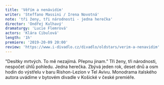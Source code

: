 ```yaml
---
title: 'Věřím a nenávidím'
writer: 'Steffano Massini / Irena Novotná'
note: 'tři ženy, tři národnosti - jedna herečka'
director: 'Ondřej Kulhavý'
dramaturgy: 'Lucie Flemrová'
actors: 'Klára Cibulová'
length: '1h'
premiere: '2019-20-09 20:00'
review: 'https://www.i-divadlo.cz/divadlo/oldstars/verim-a-nenavidim'
---
```


"Desítky mrtvých. To mě nezajímá. Přepnu jinam.” Tři ženy, tři národnosti, nespočet úhlů pohledu. Jedna herečka. Zbývá jeden rok, deset dnů a osm hodin do výstřelu v baru Rishon-Lezion v Tel Avivu. Monodrama italského autora uvádíme v bytovém divadle v Košické v české premiéře.
